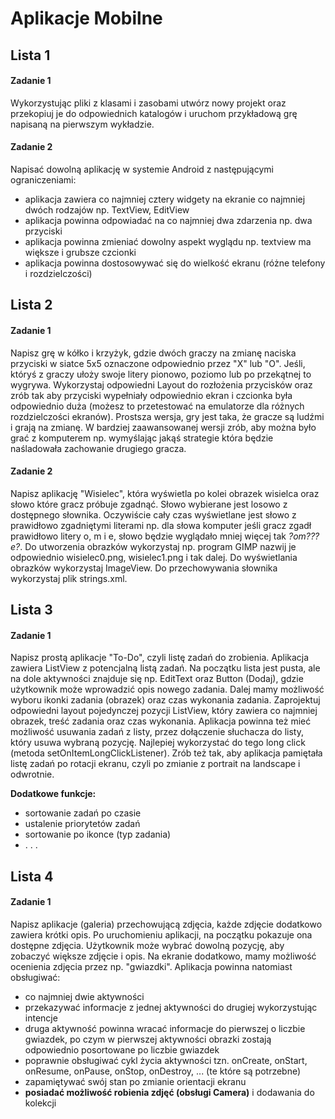 # Aplikacje Mobilne

## Lista 1

#### Zadanie 1
Wykorzystując pliki z klasami i zasobami utwórz nowy projekt oraz przekopiuj je do odpowiednich katalogów i uruchom przykładową grę napisaną na pierwszym wykładzie.

#### Zadanie 2
Napisać dowolną aplikację w systemie Android z następującymi ograniczeniami:
* aplikacja zawiera co najmniej cztery widgety na ekranie co najmniej dwóch rodzajów np. TextView, EditView
* aplikacja powinna odpowiadać na co najmniej dwa zdarzenia np. dwa przyciski
* aplikacja powinna zmieniać dowolny aspekt wyglądu np. textview ma większe i grubsze czcionki
* aplikacja powinna dostosowywać się do wielkość ekranu (różne telefony i rozdzielczości)

## Lista 2

#### Zadanie 1
Napisz grę w kółko i krzyżyk, gdzie dwóch graczy na zmianę naciska przyciski w siatce 5x5 oznaczone odpowiednio przez "X" lub "O". Jeśli, któryś z graczy ułoży swoje litery pionowo, poziomo lub po przekątnej to wygrywa. Wykorzystaj odpowiedni Layout do rozłożenia przycisków oraz zrób tak aby przyciski wypełniały odpowiednio ekran i czcionka była odpowiednio duża (możesz to przetestować na emulatorze dla różnych rozdzielczości ekranów). Prostsza wersja, gry jest taka, że gracze są ludźmi i grają na zmianę. W bardziej zaawansowanej wersji zrób, aby można było grać z komputerem np. wymyślając jakąś strategie która będzie naśladowała zachowanie drugiego gracza.

#### Zadanie 2
Napisz aplikację "Wisielec", która wyświetla po kolei obrazek wisielca oraz słowo które gracz próbuje zgadnąć. Słowo wybierane jest losowo z dostępnego słownika. Oczywiście cały czas wyświetlane jest słowo z prawidłowo zgadniętymi literami np. dla słowa komputer jeśli gracz zgadł prawidłowo litery o, m i e, słowo będzie wyglądało mniej więcej tak *?om???e?*. Do utworzenia obrazków wykorzystaj np. program GIMP nazwij je odpowiednio wisielec0.png, wisielec1.png i tak dalej. Do wyświetlania obrazków wykorzystaj ImageView. Do przechowywania słownika wykorzystaj plik strings.xml.


## Lista 3

#### Zadanie 1
Napisz prostą aplikacje "To-Do", czyli listę zadań do zrobienia. Aplikacja zawiera ListView z potencjalną listą zadań. Na początku lista jest pusta, ale na dole aktywności znajduje się np. EditText oraz Button (Dodaj), gdzie użytkownik może wprowadzić opis nowego zadania. Dalej mamy możliwość wyboru ikonki zadania (obrazek) oraz czas wykonania zadania. Zaprojektuj odpowiedni layout pojedynczej pozycji ListView, który zawiera co najmniej obrazek, treść zadania oraz czas wykonania. Aplikacja powinna też mieć możliwość usuwania zadań z listy, przez dołączenie słuchacza do listy, który usuwa wybraną pozycję. Najlepiej wykorzystać do tego long click (metoda setOnItemLongClickListener). Zrób też tak, aby aplikacja pamiętała listę zadań po rotacji ekranu, czyli po zmianie z portrait na landscape i odwrotnie.

**Dodatkowe funkcje:**
* sortowanie zadań po czasie
* ustalenie priorytetów zadań
* sortowanie po ikonce (typ zadania)
* . . .

## Lista 4

#### Zadanie 1
Napisz aplikacje (galeria) przechowującą zdjęcia, każde zdjęcie dodatkowo zawiera krótki opis. Po uruchomieniu aplikacji, na początku pokazuje ona dostępne zdjęcia. Użytkownik może wybrać dowolną pozycję, aby zobaczyć większe zdjęcie i opis. Na ekranie dodatkowo, mamy możliwość ocenienia zdjęcia przez np. "gwiazdki". Aplikacja powinna natomiast obsługiwać:

* co najmniej dwie aktywności
* przekazywać informacje z jednej aktywności do drugiej wykorzystując intencje
* druga aktywność powinna wracać informacje do pierwszej o liczbie gwiazdek, po czym w pierwszej aktywności obrazki zostają odpowiednio posortowane po liczbie gwiazdek
* poprawnie obsługiwać cykl życia aktywności tzn. onCreate, onStart, onResume, onPause, onStop, onDestroy, ... (te które są potrzebne) 
* zapamiętywać swój stan po zmianie orientacji ekranu
* **posiadać możliwość robienia zdjęć (obsługi Camera)** i dodawania do kolekcji
